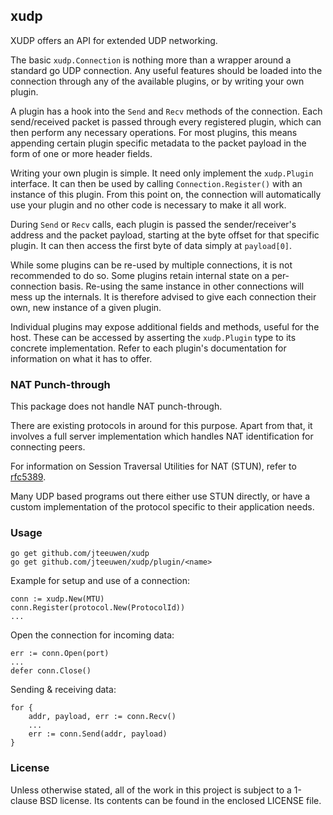 ## xudp

XUDP offers an API for extended UDP networking.

The basic `xudp.Connection` is nothing more than a wrapper around a
standard go UDP connection. Any useful features should be loaded into
the connection through any of the available plugins, or by writing your
own plugin.

A plugin has a hook into the `Send` and `Recv` methods of the connection.
Each send/received packet is passed through every registered plugin, which
can then perform any necessary operations. For most plugins, this means
appending certain plugin specific metadata to the packet payload in the form
of one or more header fields.

Writing your own plugin is simple. It need only implement the `xudp.Plugin`
interface. It can then be used by calling `Connection.Register()` with an
instance of this plugin. From this point on, the connection will
automatically use your plugin and no other code is necessary to make
it all work.

During `Send` or `Recv` calls, each plugin is passed the sender/receiver's
address and the packet payload, starting at the byte offset for that specific
plugin. It can then access the first byte of data simply at `payload[0]`.

While some plugins can be re-used by multiple connections, it is not
recommended to do so. Some plugins retain internal state on a per-connection
basis. Re-using the same instance in other connections will mess up the
internals. It is therefore advised to give each connection their own,
new instance of a given plugin.

Individual plugins may expose additional fields and methods, useful for
the host. These can be accessed by asserting the `xudp.Plugin` type to its
concrete implementation. Refer to each plugin's documentation for
information on what it has to offer.


### NAT Punch-through

This package does not handle NAT punch-through.

There are existing protocols in around for this purpose.
Apart from that, it involves a full server implementation which
handles NAT identification for connecting peers.

For information on Session Traversal Utilities for NAT (STUN),
refer to [rfc5389](http://tools.ietf.org/html/rfc5389).

Many UDP based programs out there either use STUN directly, or have
a custom implementation of the protocol specific to their application
needs.


### Usage

    go get github.com/jteeuwen/xudp
    go get github.com/jteeuwen/xudp/plugin/<name>

Example for setup and use of a connection:

	conn := xudp.New(MTU)
	conn.Register(protocol.New(ProtocolId))
	...

Open the connection for incoming data:

	err := conn.Open(port)
	...
	defer conn.Close()

Sending & receiving data:

	for {
		addr, payload, err := conn.Recv()
		...
		err := conn.Send(addr, payload)
	}

### License

Unless otherwise stated, all of the work in this project is subject to a
1-clause BSD license. Its contents can be found in the enclosed LICENSE file.

